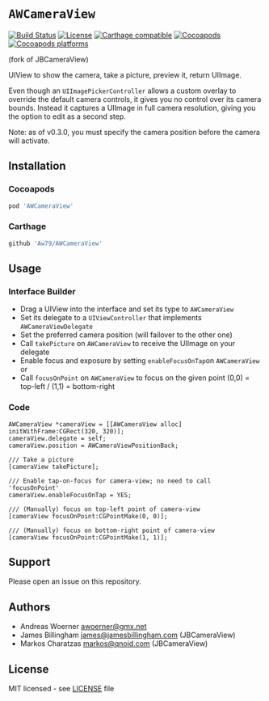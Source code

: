 # `AWCameraView` 
[![Build Status](https://travis-ci.org/Aw79/AWCameraView.svg?branch=master)](https://travis-ci.org/Aw79/AWCameraView) [![License](https://cocoapod-badges.herokuapp.com/l/AWCameraView/badge.svg)](https://cocoapods.org/pods/AWCameraView) [![Carthage compatible](https://img.shields.io/badge/Carthage-compatible-4BC51D.svg?style=flat)](https://github.com/Carthage/Carthage) [![Cocoapods](https://cocoapod-badges.herokuapp.com/v/AWCameraView/badge.png)](https://cocoapods.org/pods/AWCameraView) [![Cocoapods platforms](https://cocoapod-badges.herokuapp.com/p/AWCameraView/badge.png)](https://cocoapods.org/pods/AWCameraView)

(fork of JBCameraView)

UIView to show the camera, take a picture, preview it, return UIImage.

Even though an `UIImagePickerController` allows a custom overlay to override the
default camera controls, it gives you no control over its camera bounds. Instead
it captures a UIImage in full camera resolution, giving you the option to edit
as a second step.

Note: as of v0.3.0, you must specify the camera position before the camera will
activate.

## Installation

### Cocoapods
```ruby
pod 'AWCameraView'
```

### Carthage
```ruby
github 'Aw79/AWCameraView'
```

## Usage

### Interface Builder

* Drag a UIView into the interface and set its type to `AWCameraView`
* Set its delegate to a `UIViewController` that implements `AWCameraViewDelegate`
* Set the preferred camera position (will failover to the other one)
* Call `takePicture` on `AWCameraView` to receive the UIImage on your delegate
* Enable focus and exposure by setting `enableFocusOnTap`on `AWCameraView` or
* Call `focusOnPoint` on `AWCameraView` to focus on the given point (0,0) = top-left / (1,1) = bottom-right


### Code

```objc
AWCameraView *cameraView = [[AWCameraView alloc] initWithFrame:CGRect(320, 320)];
cameraView.delegate = self;
cameraView.position = AWCameraViewPositionBack;

/// Take a picture
[cameraView takePicture];

/// Enable tap-on-focus for camera-view; no need to call 'focusOnPoint'
cameraView.enableFocusOnTap = YES;

/// (Manually) focus on top-left point of camera-view
[cameraView focusOnPoint:CGPointMake(0, 0)];

/// (Manually) focus on bottom-right point of camera-view
[cameraView focusOnPoint:CGPointMake(1, 1)];
```

## Support

Please open an issue on this repository.

## Authors

- Andreas Woerner <awoerner@gmx.net>
- James Billingham <james@jamesbillingham.com> (JBCameraView)
- Markos Charatzas <markos@qnoid.com> (JBCameraView)

## License

MIT licensed - see [LICENSE](LICENSE) file
